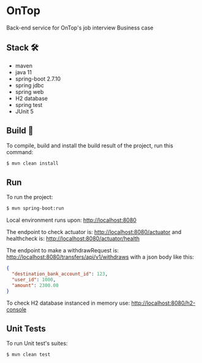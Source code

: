 # OnTop

Back-end service for OnTop's job interview Business case

## Stack 🛠️

- maven
- java 11
- spring-boot 2.7.10
- spring jdbc
- spring web
- H2 database
- spring test
- JUnit 5

## Build 🔧

To compile, build and install the build result of the project, run this command:

```bash
$ mvn clean install
```

## Run

To run the project:

```bash
$ mvn spring-boot:run
```

Local environment runs upon:
<http://localhost:8080>

The endpoint to check actuator is:
<http://localhost:8080/actuator>
and healthcheck is:
<http://localhost:8080/actuator/health>

The endpoint to make a withdrawRequest is:
<http://localhost:8080/transfers/api/v1/withdraws>
with a json body like this:

```json
{
  "destination_bank_account_id": 123,
  "user_id": 1000,
  "amount": 2300.00
}
```

To check H2 database instanced in memory use:
<http://localhost:8080/h2-console>

## Unit Tests

To run Unit test's suites:

```bash
$ mvn clean test
```


